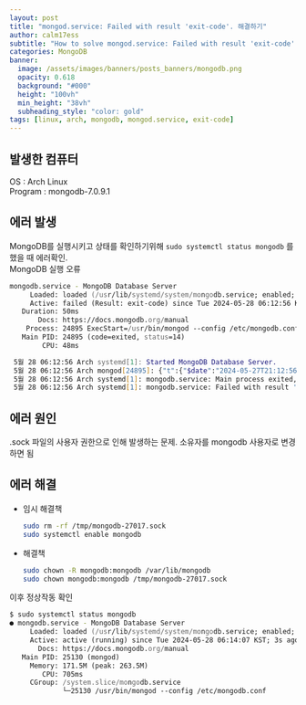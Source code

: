 ```yaml
---
layout: post
title: "mongod.service: Failed with result 'exit-code'. 해결하기"
author: calm17ess
subtitle: "How to solve mongod.service: Failed with result 'exit-code'."
categories: MongoDB
banner:
  image: /assets/images/banners/posts_banners/mongodb.png
  opacity: 0.618
  background: "#000"
  height: "100vh"
  min_height: "38vh"
  subheading_style: "color: gold"
tags: [linux, arch, mongodb, mongod.service, exit-code]
---
```


## 발생한 컴퓨터

OS : Arch Linux<br>
Program : mongodb-7.0.9.1<br>

## 에러 발생

MongoDB를 실행시키고 상태를 확인하기위해 `sudo systemctl status mongodb` 를 했을 때 에러확인. <br>
MongoDB 실행 오류

```zsh
mongodb.service - MongoDB Database Server
     Loaded: loaded (/usr/lib/systemd/system/mongodb.service; enabled; preset: disabled)
     Active: failed (Result: exit-code) since Tue 2024-05-28 06:12:56 KST; 13s ago
   Duration: 50ms
       Docs: https://docs.mongodb.org/manual
    Process: 24895 ExecStart=/usr/bin/mongod --config /etc/mongodb.conf (code=exited, status=14)
   Main PID: 24895 (code=exited, status=14)
        CPU: 48ms

 5월 28 06:12:56 Arch systemd[1]: Started MongoDB Database Server.
 5월 28 06:12:56 Arch mongod[24895]: {"t":{"$date":"2024-05-27T21:12:56.324Z"},"s":"I",  "c":"CONTROL",  "id":7484500>
 5월 28 06:12:56 Arch systemd[1]: mongodb.service: Main process exited, code=exited, status=14/n/a
 5월 28 06:12:56 Arch systemd[1]: mongodb.service: Failed with result 'exit-code'.
```

## 에러 원인

.sock 파일의 사용자 권한으로 인해 발생하는 문제.
소유자를 mongodb 사용자로 변경하면 됨

## 에러 해결

- 임시 해결책

  ```zsh
  sudo rm -rf /tmp/mongodb-27017.sock
  sudo systemctl enable mongodb
  ```

- 해결책

  ```zsh
  sudo chown -R mongodb:mongodb /var/lib/mongodb
  sudo chown mongodb:mongodb /tmp/mongodb-27017.sock
  ```

이후 정상작동 확인

```zsh
$ sudo systemctl status mongodb
● mongodb.service - MongoDB Database Server
     Loaded: loaded (/usr/lib/systemd/system/mongodb.service; enabled; preset: disabled)
     Active: active (running) since Tue 2024-05-28 06:14:07 KST; 3s ago
       Docs: https://docs.mongodb.org/manual
   Main PID: 25130 (mongod)
     Memory: 171.5M (peak: 263.5M)
        CPU: 705ms
     CGroup: /system.slice/mongodb.service
             └─25130 /usr/bin/mongod --config /etc/mongodb.conf

```
